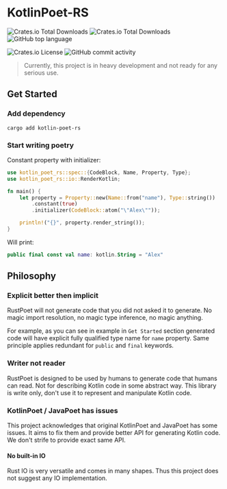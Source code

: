 # KotlinPoet-RS

![Crates.io Total Downloads](https://img.shields.io/crates/v/kotlin-poet-rs?label=version)
![Crates.io Total Downloads](https://img.shields.io/crates/d/kotlin-poet-rs?logo=rust&label=crates.io%20downloads)
![GitHub top language](https://img.shields.io/github/languages/top/lexa-diky/kotlin-poet-rs?logo=rust)

![Crates.io License](https://img.shields.io/crates/l/kotlin-poet-rs?logo=apache)
![GitHub commit activity](https://img.shields.io/github/commit-activity/m/lexa-diky/kotlin-poet-rs?logo=github)


> Currently, this project is in heavy development and not ready for any serious use.

## Get Started

### Add dependency

```shell
cargo add kotlin-poet-rs
```

### Start writing poetry

Constant property with initializer:

```rust
use kotlin_poet_rs::spec::{CodeBlock, Name, Property, Type};
use kotlin_poet_rs::io::RenderKotlin;

fn main() {
    let property = Property::new(Name::from("name"), Type::string())
        .constant(true)
        .initializer(CodeBlock::atom("\"Alex\""));

    println!("{}", property.render_string());
}
```

Will print:

```kotlin
public final const val name: kotlin.String = "Alex"
```

## Philosophy

### Explicit better then implicit

RustPoet will not generate code that you did not asked it to generate.
No magic import resolution, no magic type inference, no magic anything.

For example, as you can see in example in `Get Started` section generated code will have
explicit fully qualified type name for `name` property.
Same principle applies redundant for `public` and `final` keywords.

### Writer not reader

RustPoet is designed to be used by humans to generate code that humans can read.
Not for describing Kotlin code in some abstract way.
This library is write only, don't use it to represent and manipulate Kotlin code.

### KotlinPoet / JavaPoet has issues

This project acknowledges that original KotlinPoet and JavaPoet has some issues.
It aims to fix them and provide better API for generating Kotlin code. We don't strife to provide exact same API.

#### No built-in IO

Rust IO is very versatile and comes in many shapes. Thus this project does not suggest any IO implementation.
